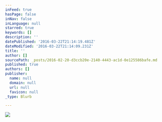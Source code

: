 ```yaml
---
inFeed: true
hasPage: false
inNav: false
inLanguage: null
starred: true
keywords: []
description: ''
datePublished: '2016-03-22T21:14:19.481Z'
dateModified: '2016-03-22T21:14:09.231Z'
title: ''
author: []
sourcePath: _posts/2016-02-20-d3ccb20e-2140-4443-ac1d-0e125586bafe.md
published: true
authors: []
publisher:
  name: null
  domain: null
  url: null
  favicon: null
_type: Blurb

---
```

![](https://the-grid-user-content.s3-us-west-2.amazonaws.com/317f283f-aaa8-414a-9ed6-2157c366b29b.jpg)